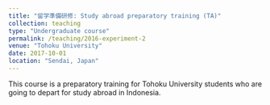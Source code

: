 ```yaml
---
title: "留学準備研修: Study abroad preparatory training (TA)"
collection: teaching
type: "Undergraduate course"
permalink: /teaching/2016-experiment-2
venue: "Tohoku University"
date: 2017-10-01
location: "Sendai, Japan"
---
```


This course is a preparatory training for Tohoku University students who are going to depart for study abroad in Indonesia.

